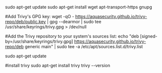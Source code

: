 sudo apt-get update
sudo apt-get install wget apt-transport-https gnupg

#Add Trivy's GPG key:
wget -qO - https://aquasecurity.github.io/trivy-repo/deb/public.key | gpg --dearmor | sudo tee /usr/share/keyrings/trivy.gpg > /dev/null

#Add the Trivy repository to your system's sources list:
echo "deb [signed-by=/usr/share/keyrings/trivy.gpg] https://aquasecurity.github.io/trivy-repo/deb generic main" | sudo tee -a /etc/apt/sources.list.d/trivy.list

sudo apt-get update

#install trivy
sudo apt-get install trivy
trivy --version
